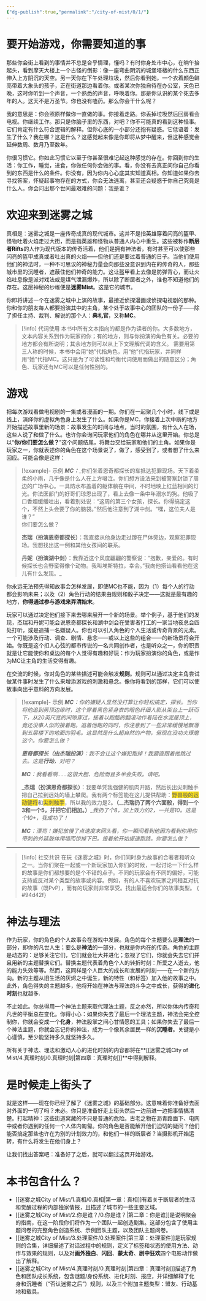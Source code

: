 ```yaml
---
{"dg-publish":true,"permalink":"/city-of-mist/0/1/"}
---
```


# **要开始游戏，你需要知道的事**

那些你会街上看到的事情并不总是合乎情理，懂吗？有时你身处市中心，在晌午抬起头，看到摩天大楼上一个古怪的倒影：像一座弯曲阴沉的城堡塔楼的什么东西正伸入上方阴沉的天空。另一天你在下午处理垃圾，然后你看到她，一个衣着颜色鲜亮带着大象头的孩子，正在街道那边看着你。或者某次你独自待在办公室，天色已晚，这时你听到一个声音，一个熟悉的声音，呼唤着你。那是你认识的某个死去多年的人。这天不是万圣节。你也没有嗑药。那么你会干什么呢？

我的意思是：你会照原样做你一直做的事。你接着走路。你丢掉垃圾然后回房看会电视。你继续工作。那只是你脑子里的东西，对吧？你不可能真的看到这种怪事。它们肯定有什么符合逻辑的解释。但你心底的一小部分还抱有疑惑。它低语着：发生了什么？我在哪？这是什么？这感觉起来像是你即将从梦中醒来，但这种感觉会延伸数周、数月乃至数年。

你很习惯它。你如此习惯它以至于你甚至很难记起这种感觉的存在。你回到你的生活：你工作，睡觉，进食，你做任何你会做的事。看，你没有去真正问你自己你看到的东西是什么的条件。你没有，因为你内心心底其实知道真相。你知道如果你去寻找答案，怀疑起事物存在的方式，你会无法逃离，甚至还会疑惑于你自己究竟是什么人。你会问出那个世间最艰难的问题：我是谁？

# 欢迎来到迷雾之城

真相是：迷雾之城是一座传奇成真的现代城市。这并不是指英雄穿着闪亮的盔甲、怪物吐着火焰走过大街，而是指英雄和怪物从普通人内心中重生。这些被称作**断层者Rifts**的人作为现代版本的传奇活着，他们是拥有神法者，有时甚至可以使那些闪亮的盔甲成真或者吐出真的火焰——但他们还是要过着普通的日子。当他们使用他们的神法时，一种不可思议的神秘力量会向那些没意识到内在的传奇的人，那些城市里的沉睡者，遮蔽住他们神奇的能力。这让盔甲看上去像是防弹背心，而让火焰吐息像是派对戏法或是煤气泄漏爆炸，所以除了断层者之外，谁也不知道他们的存在。这层神秘的纱帷便是**迷雾Mist**。这是它的城市。

你即将讲述一个在迷雾之城中上演的故事，最接近侦探漫画或侦探电视剧的那种。你和你的朋友每人都要扮演其中的主角，某个处于故事中心的团队的一份子——除了担任主持、裁判、解说的那个人：**典礼官**，又称**MC**。


>[!info] 代词使用
>本书中所有文本指向的都是作为读者的你。大多数地方，文本内容关系到作为玩家的你；有的地方，则与你扮演的角色有关。必要的地方都会有所说明；其余地方则可以从上下文理解代词的含义。
>需要用第三人称的时候，本书中会用“她”代指角色，用“他”代指玩家，并同样用“她”代指MC。这只是为了可读性和均衡代词使用而做出的随意区分；角色、玩家还有MC可以是任何性别的。

# 游戏

把每次游戏看做电视剧的一集或者漫画的一期。你们在一起聚几个小时，线下或是线上，演绎你的虚拟角色身上发生了什么。如果你是MC，你接着上次中断的地方开始描述故事里新的场景：故事发生的时间与地点，当时的氛围，有什么人在场，这些人说了和做了什么。也许你会询问玩家他们的角色在哪并从这里开始。你总是以“**你/你们要怎么做？**”这个问题结尾，将舞台交给玩家和他们的主角。如果你是玩家之一，你就表述你的角色在这个场景说了，做了，感受到了，或者想了什么来回应。可能会像是这样：

>[!example]- 示例
>**_MC：_**_你们坐着恩奇都探长的车抵达犯罪现场。天下着柔柔的小雨，几乎像是什么人在上方啜泣。你们想方设法来到被警察封锁了周边的广场中心。一具防水布盖着的躯体躺在中间，不时地映上红蓝相间的灯光。你法医部门的好哥们琼恩出现了，看上去像一条中年溺水的狗。他吸了口香烟缓缓吐出，看着别处说：“这周的第三个女孩，探长。你得搞定这个，不然上头会要了你的脑袋。”然后他注意到了湖中剑。“嘿，这位夫人是谁？”  
>你们要怎么做？
>
>**杰瑞（扮演恩奇都探长）**：我直接从他身边走过蹲在尸体旁边，观察犯罪现场。我想找出这一例和其他女孩间的联系。
>
>**丹妮（扮演湖中剑）**：我靠近这个风度翩翩的警察说：“抱歉，亲爱的。有时候探长也会野蛮得像个动物。我叫埃斯特拉，幸会。”我向他搭讪看看他在这儿有什么发现。_

你永远无法预先得知故事会怎样发展，即使MC也不能，因为（1）每个人的行动都会影响未来；以及（2）角色行动的结果由规则和骰子决定——这就是最有趣的地方，**你得通过参与游戏来弄清始末**。

玩家可以通过决定他们接下来去哪来展开一个新的场景。举个例子，基于他们的发现，杰瑞和丹妮可能会说恩奇都探长和湖中剑会在受害者打工的一家当地夜总会四处打听，或是追捕一名嫌疑人。你也可以引入角色的个人生活或传奇背景的元素。一个可能涉及行动、调查、剧情、悬念——或以上这些的组合——的新场景将会开始。你既是这个扣人心弦的都市传说的一名共同创作者，也是听众之一，你的职责就是让它能使你和桌边的每个人觉得有趣和好玩：作为玩家扮演你的角色，或是作为MC让主角的生活变得有趣。

在交流的时候，你对角色的某些描述可能会触发**规则**。规则可以通过决定主角尝试做某件事时发生了什么来增添游戏的刺激和悬念。像你将看到的那样，它们可以使故事向出乎意料的方向发展。

> [!example]- 示例
> _**MC**：你的嫌疑人显然没打算让你轻松搞定，探长。当你将他追到房顶边缘时，这个穿着黑色紧身衣的暗色纤细人影从架台上一跃而下，从20英尺宽的间隙穿过，接着以跑酷的翻滚动作着陆在水泥屋顶上，竟还没事人似的接着跑。追着他跑的同时，你注意到了一些非常缓慢地飘落到五层楼下的地面的羽毛。这显然是什么超自然的产物，但现在没功夫琢磨这个。你要怎么做？_
> 
> _**恩奇都探长（由杰瑞扮演）**：我不会让这个嫌犯跑掉！我要直跟着他跳过去。这是**行动**，对吧？_
> 
> _**MC**：我看看啊……这很大胆、危险而且多半会失败。请吧。_
> 
> _**杰瑞（扮演恩奇都探长）**：我要单凭我强健的肌肉开路，然后长出尖刺触手把自己拉到远处的墙上攀爬。我有两个标签能在这儿提供帮助：<span style="background:#ffe119">野兽般的运动健将</span>和<span style="background:#ffe119">尖刺触手</span>，所以我的效力是2。**（**__**杰瑞扔了两个六面骰，得到一个3和一个5，并把它们相加。）**__我扔了个8，加上效力的2，一共是10。这是个10+，我成功了！_
> 
> _**MC**：漂亮！嫌犯放慢了点速度来回头看，你一瞬间看到他因为看到你用你带刺的外延肢体爬墙而惊掉下巴。接着他开始提速跑路。你要怎么做？_

---

>[!info] 社交共识
>在玩《迷雾之城》时，你们同时身为故事的合著者和听众之一。当你们聚在一起或一个新玩家加入你们的时候，一起讨论一下什么样的故事是你们都想要的是个不错的点子。不同的玩家会有不同的偏好，可能支持或反对某个类型的故事或内容。例如，有的人不喜欢玩家之间相互对抗的故事（既PvP），而有的玩家则非常享受。找出最适合你们的故事类型。
{ #94d42f}


# 神法与理法

作为玩家，你的角色的个人故事会在游戏中发展。角色的每个主题要么是**理法**的一部分，即你的凡世人生；要么是**神法**的一部分，也就是你内在的传奇。角色的主题是动态的：足够关注它们，它们就会壮大并进化；忽视了它们，你就会失去它们并且用新的主题替换它们。替换主题代表着角色个人的转折时刻：所爱之人逝去，他的能力失效等等。然而，这同样是个人巨大的成长和发展的时刻——在一个新的方向。新的主题从旧生活的灰烬之中诞生，新的特性（和标签）加入他的故事之中。此外，角色得失的主题越多，他将开始在神法与理法的斗争之中成长，获得的**进化时刻**也就越多.

不止如此。你总得用一个神法主题来取代理法主题，反之亦然，所以你体内传奇和凡世的平衡总在变化。你得小心：如果你失去了最后一个理法主题，神法会完全控制你，你就会变成一个**化身**，神法股掌之间心甘情愿的工具；如果你失去了最后一个神法主题，你就会忘记你的神法，成为一个像其余居民一样的**沉睡者**。关键是小心谨慎，至少能坚持多久就坚持多久。
  
所有关于神法、理法和激动人心的进化时刻的内容都将在**[[迷雾之城City of Mist/4.真理时刻/0.真理时刻\|第四章：真理时刻]]**中得到解释。

# 是时候走上街头了

就是这样——现在你已经了解了《迷雾之城》的基础部分。这意味着你准备好去面对外面的一切了吗？未必。你只是准备好走上街头然后一边前进一边把事情搞清楚。打起精神：这些街道窝藏的不只是普通的危险。古老之物在沥青路面下、电网中或者你遇到的任何一个人体内匍匐。你的角色是否能解开他们迫切的疑问？他们能否搞定那些也许在为别的计划效力的，和他们一样的断层者？当摄影机开始运转，有什么将发生在他们身上？

让我们找出答案吧：准备好了之后，就可以翻过这页开始游戏。

# 本书包含什么？

- [[迷雾之城City of Mist/1.真相/0.真相\|第一章：真相]]有着关于断层者的生活和觉醒过程的内部独家情报，且描述了城市的一些主要区域。
- [[迷雾之城City of Mist/2.你是谁？/0.你是谁？\|第二章：你是谁]]是说明聚会的指南，在这一阶段你们将作为一个团队一起创造剧集。这部分包含了使用主题问卷的完整角色创造系统、示例团队主题，以及团队主题问卷。
- [[迷雾之城City of Mist/3.处理案件/0.处理案件\|第三章：处理案件]]是玩家规则的合集，详细描述了对话过程中的规则，定义了标签和状态的使用方法、动作与效果的规则，以及对**画外独白**、**闪回**、**蒙太奇**、**剧中狂欢**四个电影动作做出了解释。
- [[迷雾之城City of Mist/4.真理时刻/0.真理时刻\|第四章：真理时刻]]描述了角色和团队成长系统，包含谜题/身份系统、进化时刻、报应，并详细解释了化身和沉睡者（“否认迷雾之后”）规则，以及三个附加主题类型：盟友、行动基地和载具。
